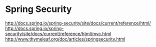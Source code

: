 # Spring Security

http://docs.spring.io/spring-security/site/docs/current/reference/html/  
http://docs.spring.io/spring-security/site/docs/current/reference/html/mvc.html  
http://www.thymeleaf.org/doc/articles/springsecurity.html
